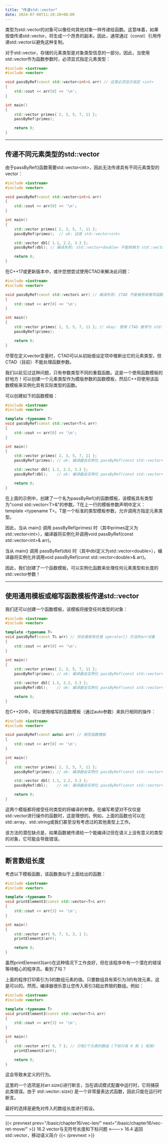 ```yaml
---
title: "传递std::vector"
date: 2024-07-08T11:10:28+08:00
---
```


类型为std::vector的对象可以像任何其他对象一样传递给函数。这意味着，如果按值传递std::vector，将生成一个昂贵的副本。因此，通常通过（const）引用传递std::vector以避免这种复制。

对于std::vector，存储的元素类型是对象类型信息的一部分。因此，当使用std::vector作为函数参数时，必须显式指定元素类型：

```C++
#include <iostream>
#include <vector>

void passByRef(const std::vector<int>& arr) // 这里必须显示指定 <int>
{
    std::cout << arr[0] << '\n';
}

int main()
{
    std::vector primes{ 2, 3, 5, 7, 11 };
    passByRef(primes);

    return 0;
}
```

***
## 传递不同元素类型的std::vector

由于passByRef()函数需要std::vector\<int\>，因此无法传递具有不同元素类型的vector：

```C++
#include <iostream>
#include <vector>

void passByRef(const std::vector<int>& arr)
{
    std::cout << arr[0] << '\n';
}

int main()
{
    std::vector primes{ 2, 3, 5, 7, 11 };
    passByRef(primes);  // ok: 这是 std::vector<int>

    std::vector dbl{ 1.1, 2.2, 3.3 };
    passByRef(dbl); // 编译失败: std::vector<double> 不能转换为 std::vector<int>

    return 0;
}
```

在C++17或更新版本中，或许您想尝试使用CTAD来解决此问题：

```C++
#include <iostream>
#include <vector>

void passByRef(const std::vector& arr) // 编译失败: CTAD 不能被用来推导函数参数
{
    std::cout << arr[0] << '\n';
}

int main()
{
    std::vector primes{ 2, 3, 5, 7, 11 }; // okay: 使用 CTAD 推导为 std::vector<int>
    passByRef(primes);

    return 0;
}
```

尽管在定义vector变量时，CTAD可以从初始值设定项中推断出它的元素类型，但CTAD（目前）不能处理函数参数。

我们以前见过这种问题，只有参数类型不同的重载函数。这是一个使用函数模板的好地方！可以创建一个元素类型作为模版参数的函数模板，然后C++将使用该函数模板来实例化具有实际类型的函数。

可以创建如下的函数模板：

```C++
#include <iostream>
#include <vector>

template <typename T>
void passByRef(const std::vector<T>& arr)
{
    std::cout << arr[0] << '\n';
}

int main()
{
    std::vector primes{ 2, 3, 5, 7, 11 };
    passByRef(primes); // ok: 编译器会实例化 passByRef(const std::vector<int>&)

    std::vector dbl{ 1.1, 2.2, 3.3 };
    passByRef(dbl);    // ok: 编译器会实例化 passByRef(const std::vector<double>&)

    return 0;
}
```

在上面的示例中，创建了一个名为passByRef()的函数模板，该模板具有类型为"const std::vector\<T\>&"的参数。T在上一行的模板参数声明中定义：template \<typename T\>。T是一个标准的类型模板参数，允许调用方指定元素类型。

因此，当从 main() 调用 passByRef(primes) 时（其中primes定义为std::vector\<int\>），编译器将实例化并调用void passByRef(const std::vector\<int\>& arr)。

当从 main() 调用 passByRef(dbl) 时（其中dbl定义为std::vector\<double\>），编译器将实例化并调用void passByRef(const std::vector\<double\>& arr)。

因此，我们创建了一个函数模板，可以实例化函数来处理任何元素类型和长度的std::vector参数！

***
## 使用通用模板或缩写函数模板传递std::vector

我们还可以创建一个函数模板，该模板将接受任何类型的对象：

```C++
#include <iostream>
#include <vector>

template <typename T>
void passByRef(const T& arr) // 将会接收有任意 operator[] 方法的arr对象
{
    std::cout << arr[0] << '\n';
}

int main()
{
    std::vector primes{ 2, 3, 5, 7, 11 };
    passByRef(primes); // ok: 编译器会实例化 passByRef(const std::vector<int>&)

    std::vector dbl{ 1.1, 2.2, 3.3 };
    passByRef(dbl);    // ok: 编译器会实例化 passByRef(const std::vector<double>&)

    return 0;
}
```

在C++20中，可以使用缩写的函数模板（通过auto参数）来执行相同的操作：

```C++
#include <iostream>
#include <vector>

void passByRef(const auto& arr) // 缩写函数模板
{
    std::cout << arr[0] << '\n';
}

int main()
{
    std::vector primes{ 2, 3, 5, 7, 11 };
    passByRef(primes); // ok: 编译器会实例化 passByRef(const std::vector<int>&)

    std::vector dbl{ 1.1, 2.2, 3.3 };
    passByRef(dbl);    // ok: 编译器会实例化 passByRef(const std::vector<double>&)

    return 0;
}
```

这两个模版都将接受任何类型的将编译的参数。在编写希望对不仅仅是std::vector进行操作的函数时，这是理想的。例如，上面的函数也可以在std::array、std::string或我们甚至没有考虑过的其他类型上工作。

该方法的潜在缺点是，如果函数被传递给一个能编译过但在语义上没有意义的类型的对象，它可能会导致错误。

***
## 断言数组长度

考虑以下模板函数，该函数类似于上面给出的函数：

```C++
#include <iostream>
#include <vector>

template <typename T>
void printElement3(const std::vector<T>& arr)
{
    std::cout << arr[3] << '\n';
}

int main()
{
    std::vector arr{ 9, 7, 5, 3, 1 };
    printElement3(arr);

    return 0;
}
```

虽然printElement3(arr)在这种情况下工作良好，但在该程序中有一个潜在的错误等待粗心的程序员。看到了吗？

上面的程序打印索引为3的数组元素的值。只要数组具有索引为3的有效元素，这是可以的。然而，编译器很乐意让您传入索引3超出界限的数组。例如：

```C++
#include <iostream>
#include <vector>

template <typename T>
void printElement3(const std::vector<T>& arr)
{
    std::cout << arr[3] << '\n';
}

int main()
{
    std::vector arr{ 9, 7 }; // 只有2个元素的数组 (下标只有 0 和 1 有效)
    printElement3(arr);

    return 0;
}
```

这会导致未定义的行为。

这里的一个选项是对arr.size()进行断言，当在调试模式配置中运行时，它将捕获此类错误。由于 std::vector::size() 是一个非常量表达式函数，因此只能在运行时断言。

最好的选择是避免对传入的数组长度进行假设。

***

{{< prevnext prev="/basic/chapter16/vec-len/" next="/basic/chapter16/vec-ret-move/" >}}
16.2 vector与无符号长度和下标问题
<--->
16.4 返回std::vector，移动语义简介
{{< /prevnext >}}
